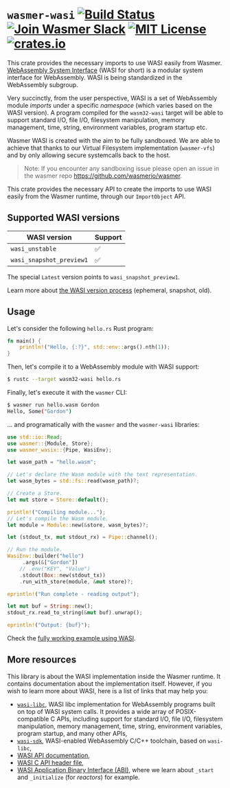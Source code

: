 # `wasmer-wasi` [![Build Status](https://github.com/wasmerio/wasmer/workflows/build/badge.svg?style=flat-square)](https://github.com/wasmerio/wasmer/actions?query=workflow%3Abuild) [![Join Wasmer Slack](https://img.shields.io/static/v1?label=Slack&message=join%20chat&color=brighgreen&style=flat-square)](https://slack.wasmer.io) [![MIT License](https://img.shields.io/github/license/wasmerio/wasmer.svg?style=flat-square)](https://github.com/wasmerio/wasmer/blob/main/LICENSE) [![crates.io](https://img.shields.io/crates/v/wasmer-wasi.svg)](https://crates.io/crates/wasmer-wasi)

This crate provides the necessary imports to use WASI easily from Wasmer.
[WebAssembly System Interface](https://github.com/WebAssembly/WASI)
(WASI for short) is a modular system interface for WebAssembly. WASI
is being standardized in the WebAssembly subgroup.

Very succinctly, from the user perspective, WASI is a set of
WebAssembly module _imports_ under a specific _namespace_ (which
varies based on the WASI version). A program compiled for the
`wasm32-wasi` target will be able to support standard I/O, file I/O,
filesystem manipulation, memory management, time, string, environment
variables, program startup etc.

Wasmer WASI is created with the aim to be fully sandboxed.
We are able to achieve that thanks to our Virtual Filesystem implementation (`wasmer-vfs`)
and by only allowing secure systemcalls back to the host.

> Note: If you encounter any sandboxing issue please open an issue in the wasmer repo https://github.com/wasmerio/wasmer.

This crate provides the necessary API to create the imports to use
WASI easily from the Wasmer runtime, through our `ImportObject` API.

## Supported WASI versions

| WASI version             | Support |
| ------------------------ | ------- |
| `wasi_unstable`          | ✅       |
| `wasi_snapshot_preview1` | ✅       |

The special `Latest` version points to `wasi_snapshot_preview1`.

Learn more about [the WASI version
process](https://github.com/WebAssembly/WASI/tree/main/phases)
(ephemeral, snapshot, old).

## Usage

Let's consider the following `hello.rs` Rust program:

```rust
fn main() {
    println!("Hello, {:?}", std::env::args().nth(1));
}
```

Then, let's compile it to a WebAssembly module with WASI support:

```sh
$ rustc --target wasm32-wasi hello.rs
```

Finally, let's execute it with the `wasmer` CLI:

```sh
$ wasmer run hello.wasm Gordon
Hello, Some("Gordon")
```

… and programatically with the `wasmer` and the `wasmer-wasi` libraries:

```rust
use std::io::Read;
use wasmer::{Module, Store};
use wasmer_wasix::{Pipe, WasiEnv};

let wasm_path = "hello.wasm";

// Let's declare the Wasm module with the text representation.
let wasm_bytes = std::fs::read(wasm_path)?;

// Create a Store.
let mut store = Store::default();

println!("Compiling module...");
// Let's compile the Wasm module.
let module = Module::new(&store, wasm_bytes)?;

let (stdout_tx, mut stdout_rx) = Pipe::channel();

// Run the module.
WasiEnv::builder("hello")
     .args(&["Gordon"])
    // .env("KEY", "Value")
    .stdout(Box::new(stdout_tx))
    .run_with_store(module, &mut store)?;

eprintln!("Run complete - reading output");

let mut buf = String::new();
stdout_rx.read_to_string(&mut buf).unwrap();

eprintln!("Output: {buf}");
```

Check the [fully working example using
WASI](https://github.com/wasmerio/wasmer/blob/main/examples/wasi.rs).

## More resources

This library is about the WASI implementation inside the Wasmer
runtime. It contains documentation about the implementation
itself. However, if you wish to learn more about WASI, here is a list
of links that may help you:

* [`wasi-libc`](https://github.com/WebAssembly/wasi-libc/), WASI libc
  implementation for WebAssembly programs built on top of WASI system
  calls. It provides a wide array of POSIX-compatible C APIs,
  including support for standard I/O, file I/O, filesystem
  manipulation, memory management, time, string, environment
  variables, program startup, and many other APIs,
* [`wasi-sdk`](https://github.com/WebAssembly/wasi-sdk/), WASI-enabled
  WebAssembly C/C++ toolchain, based on `wasi-libc`,
* [WASI API
  documentation](https://github.com/WebAssembly/WASI/blob/main/phases/snapshot/docs.md),
* [WASI C API header
  file](https://github.com/WebAssembly/wasi-libc/blob/main/libc-bottom-half/headers/public/wasi/api.h),
* [WASI Application Binary Interface
  (ABI)](https://github.com/WebAssembly/WASI/blob/main/legacy/application-abi.md),
  where we learn about `_start` and `_initialize` (for _reactors_) for example.
